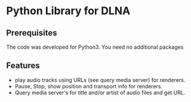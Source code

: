 Python Library for DLNA
=======================

Prerequisites
-------------

The code was developed for Python3. You need no additional packages


Features
-----------

- play audio tracks using URLs (see query media server) for renderers.
- Pause, Stop, show position and transport info for renderers.
- Query media server's for title and/or artist of audio files and get URL.